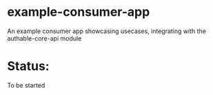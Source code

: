 # example-consumer-app
An example consumer app showcasing usecases, integrating with the authable-core-api module

# Status:
To be started
